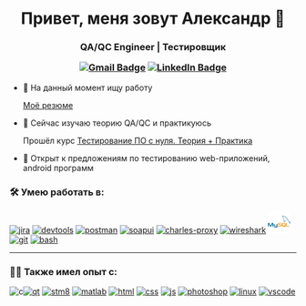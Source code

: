 <h1 align="center">Привет, меня зовут Александр 👋</a></h1>
<h3 align="center">QA/QC Engineer | Тестировщик

[![Gmail Badge](https://img.shields.io/badge/-Gmail-red?style=flat&logo=Gmail&logoColor=white)](mailto:alexandr.orlowski@gmail.com) [![LinkedIn Badge](https://img.shields.io/badge/-@alexandrorlowski-blue?style=flat&logo=LinkedIn&logoColor=white)](https://www.linkedin.com/in/alexandrorlowski/) 
</h3>

* 🔭 На данный момент ищу работу

  <a href="https://github.com/orksanyaork/cv/blob/main/CV_1page.pdf">Моё резюме</a>
* 🧠  Сейчас изучаю теорию QA/QC и практикуюсь

  Прошёл курс <a href="https://stepik.org/cert/2509476">Тестирование ПО с нуля. Теория + Практика</a>
* 🤝  Открыт к предложениям по тестированию web-приложений, android программ

### 🛠 Умею работать в:

<a href="https://www.atlassian.com/software/jira" target="_blank"><img src="https://cdn.jsdelivr.net/gh/devicons/devicon/icons/jira/jira-original.svg" width="40" height="40" title="jira" alt="jira"/></a>
<a href="https://developer.chrome.com/docs/devtools" target="_blank"><img src="https://d33wubrfki0l68.cloudfront.net/38b5c953a4667366685d55db55d057c86db1fc54/a0fdc/static/acae6b24d940347661ca901ea07f47c1/chrome-dev-logo-icon.png" width="40" height="40" title="devtools" alt="devtools"/></a>
<a href="https://www.postman.com" target="_blank"><img src="https://seeklogo.com/images/P/postman-logo-0087CA0D15-seeklogo.com.png" width="40" height="40" title="postman" alt="postman"/></a>
<a href="https://www.soapui.org" target="_blank"><img src="https://static0.smartbear.co/smartbearbrand/media/images/home/soapui-icon.svg" width="40" height="40" title="soapui" alt="soapui"/></a>
<a href="https://www.charlesproxy.com" target="_blank"><img src="https://cdn.icon-icons.com/icons2/3053/PNG/512/charles_proxy_macos_bigsur_icon_190302.png" width="40" height="40" title="charles-proxy" alt="charles-proxy"/></a>
<a href="https://www.wireshark.org/" target="_blank"><img src="https://cdn.icon-icons.com/icons2/1508/PNG/512/wireshark_104082.png" width="40" height="40" title="wireshark" alt="wireshark"/></a>
<a href="https://www.mysql.com" target="_blank"><img src="https://raw.githubusercontent.com/devicons/devicon/master/icons/mysql/mysql-original-wordmark.svg" width="40" height="40" title="mysql" alt="mysql"/></a>
<a href="https://git-scm.com" target="_blank"><img src="https://raw.githubusercontent.com/danielcranney/readme-generator/main/public/icons/skills/git-colored.svg" width="40" height="40" title="git" alt="git"/></a>
<a href="https://www.gnu.org/software/bash/" target="_blank"><img src="https://raw.githubusercontent.com/danielcranney/readme-generator/main/public/icons/skills/gnubash.svg" width="40" height="40" title="bash" alt="bash"/></a>

---

### 👨‍💻 Также имел опыт с:

<img src="https://raw.githubusercontent.com/danielcranney/readme-generator/main/public/icons/skills/c-colored.svg" width="40" height="40" title="c" alt="c"/><a href="https://www.qt.io/" target="_blank"><img src="https://upload.wikimedia.org/wikipedia/commons/0/0b/Qt_logo_2016.svg" width="40" height="40" title="qt" alt="qt"/></a>
<a href="https://www.st.com/en/microcontrollers-microprocessors/stm8-8-bit-mcus.html" target="_blank"><img src="https://gitlab.com/uploads/-/system/project/avatar/28899122/stm8.png" width="40" height="40" title="stm8" alt="stm8"/></a>
<a href="https://www.mathworks.com/" target="_blank"> <img src="https://upload.wikimedia.org/wikipedia/commons/2/21/Matlab_Logo.png" width="40" height="40" title="matlab" alt="matlab"/></a>
<a href="https://developer.mozilla.org/en-US/docs/Glossary/HTML5" target="_blank"><img src="https://raw.githubusercontent.com/danielcranney/readme-generator/main/public/icons/skills/html5-colored.svg" width="40" height="40" title="html5" alt="html"/></a>
<a href="https://www.w3.org/TR/CSS/#css" target="_blank"><img src="https://raw.githubusercontent.com/danielcranney/readme-generator/main/public/icons/skills/css3-colored.svg" width="40" height="40" title="css" alt="css"/></a>
<a href="https://developer.mozilla.org/en-US/docs/Web/JavaScript" target="_blank"><img src="https://raw.githubusercontent.com/danielcranney/readme-generator/main/public/icons/skills/javascript-colored.svg" width="40" height="40" title="js" alt="js"/></a>
<a href="https://www.adobe.com/uk/products/photoshop.html" target="_blank"><img src="https://raw.githubusercontent.com/danielcranney/readme-generator/main/public/icons/skills/photoshop-colored.svg" width="40" height="40" title="photoshop" alt="photoshop"/></a>
<a href="https://www.linux.org" target="_blank"><img src="https://itsecforu.ru/wp-content/uploads/2017/06/Tux_icon.svg_.png" width="40" height="40" title="linux" alt="linux"/></a>
<a href="https://code.visualstudio.com" target="_blank"><img src="https://cdn.jsdelivr.net/gh/devicons/devicon/icons/vscode/vscode-original.svg" width="40" height="40" title="vscode" alt="vscode"/></a>

